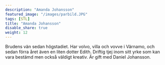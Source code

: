 ```yaml
---
description: "Amanda Johansson"
featured_image: "/images/parbild.JPG"
tags: [STL]
title: "Amanda Johansson"
disable_share: true
weight: 12
---
```

Brudens vän sedan högstadiet. Har volvo, villa och vovve i Värnamo, och sedan förra året även en liten dotter Edith. Driftig tjej inom sitt yrke som kan vara bestämd men också väldigt kreativ. Är gift med Daniel Johansson. 